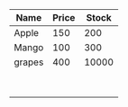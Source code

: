 | Name  | Price  |  Stock |
|---|---|---|
| Apple  | 150  | 200  | 
| Mango   | 100  |  300 | 
|   grapes|   400|   10000| 
|   |   |   |   |   |
|   |   |   |   |   |
|   |   |   |   |   |
|   |   |   |   |   |
|   |   |   |   |   |
|   |   |   |   |   |
|   |   |   |   |   |
|   |   |   |   |   |
